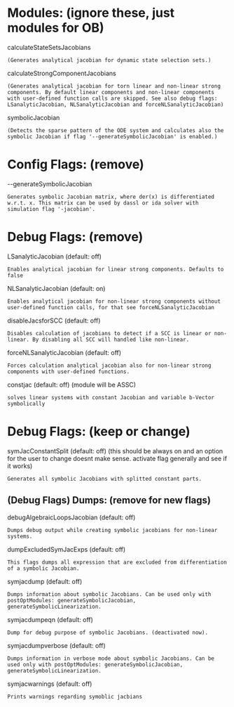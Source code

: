 
# Modules: (ignore these, just modules for OB)

calculateStateSetsJacobians

    (Generates analytical jacobian for dynamic state selection sets.)

calculateStrongComponentJacobians

    (Generates analytical jacobian for torn linear and non-linear strong components. By default linear components and non-linear components with user-defined function calls are skipped. See also debug flags: LSanalyticJacobian, NLSanalyticJacobian and forceNLSanalyticJacobian)

symbolicJacobian

    (Detects the sparse pattern of the ODE system and calculates also the symbolic Jacobian if flag '--generateSymbolicJacobian' is enabled.)


# Config Flags: (remove)

--generateSymbolicJacobian

    Generates symbolic Jacobian matrix, where der(x) is differentiated w.r.t. x. This matrix can be used by dassl or ida solver with simulation flag '-jacobian'.


# Debug Flags: (remove)

LSanalyticJacobian (default: off)

    Enables analytical jacobian for linear strong components. Defaults to false

NLSanalyticJacobian (default: on)

    Enables analytical jacobian for non-linear strong components without user-defined function calls, for that see forceNLSanalyticJacobian

disableJacsforSCC (default: off)

    Disables calculation of jacobians to detect if a SCC is linear or non-linear. By disabling all SCC will handled like non-linear.

forceNLSanalyticJacobian (default: off)

    Forces calculation analytical jacobian also for non-linear strong components with user-defined functions.

constjac (default: off) (module will be ASSC)

    solves linear systems with constant Jacobian and variable b-Vector symbolically

# Debug Flags: (keep or change)

symJacConstantSplit (default: off) (this should be always on and an option for the user to change doesnt make sense. activate flag generally and see if it works)

    Generates all symbolic Jacobians with splitted constant parts.


## (Debug Flags) Dumps: (remove for new flags)

debugAlgebraicLoopsJacobian (default: off)

    Dumps debug output while creating symbolic jacobians for non-linear systems.

dumpExcludedSymJacExps (default: off)

    This flags dumps all expression that are excluded from differentiation of a symbolic Jacobian.

symjacdump (default: off)

    Dumps information about symbolic Jacobians. Can be used only with postOptModules: generateSymbolicJacobian, generateSymbolicLinearization.

symjacdumpeqn (default: off)

    Dump for debug purpose of symbolic Jacobians. (deactivated now).

symjacdumpverbose (default: off)

    Dumps information in verbose mode about symbolic Jacobians. Can be used only with postOptModules: generateSymbolicJacobian, generateSymbolicLinearization.

symjacwarnings (default: off)

    Prints warnings regarding symoblic jacbians
